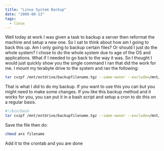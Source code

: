 ```yaml
---
title: "Linux System Backup"
date: "2009-08-13"
tags:
  - linux
---
```


Well today at work I was given a task to backup a server then reformat the machine and setup a new one. So I sat to think about how am I going to back this up. Am I only going to backup certain files? Or should I just do the whole system? I chose to do the whole system due to age of the OS and applications. What if I needed to go back to the way it was. So I thought I would just quickly show you the single command I ran that did the work for me. I mount my terabyte drive to the system and ran the following:

```bash
tar cvzpf /mnt/extdrive/backupfilename.tgz --same-owner --exclude=/mnt/extdrive/backupfilename.tar.gz --exclude=/proc/* --exclude=/media/* --exclude=/dev/* --exclude=/mnt/* --exclude=/sys/* --exclude=/tmp/* /
```

That is what I did to do my backup. If you want to use this you can but you might need to make some changes. If you like this backup method and it works for you, you can put it in a bash script and setup a cron to do this on a regular basis.

```bash
#!/bin/bash
tar cvzpf /mnt/extdrive/backupfilename.tgz --same-owner --exclude=/mnt/extdrive/backupfilename.tar.gz --exclude=/proc/* --exclude=/media/* --exclude=/dev/* --exclude=/mnt/* --exclude=/sys/* --exclude=/tmp/* /
```

Save the file then do:

```bash
chmod a+x filename
```

Add it to the crontab and you are done
